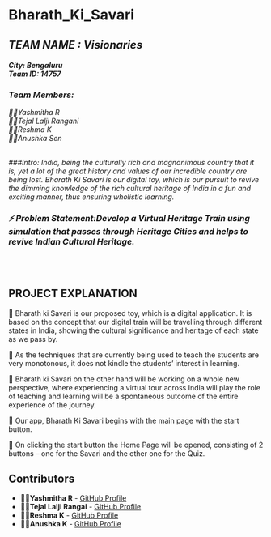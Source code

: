 # Bharath_Ki_Savari

<i>
<h2> TEAM NAME : Visionaries </h2><h4>City: Bengaluru<br>Team ID: 14757</h4>
 
### Team Members:<br>
 🙋‍♀️Yashmitha R<br> 
 🙋‍♀️Tejal Lalji Rangani<br>
 🙋‍♀️Reshma K<br>
 🙋‍♀️Anushka Sen

<br>
###Intro: India, being the culturally rich and magnanimous country that it is, yet a lot of the great history and values of our incredible country are being lost. Bharath Ki Savari is our digital toy, which is our pursuit to revive the dimming knowledge of the rich cultural heritage of India in a fun and exciting manner, thus ensuring wholistic learning.

### ⚡ Problem Statement:Develop a Virtual Heritage Train using simulation that passes through Heritage Cities and helps to revive Indian Cultural Heritage.</i>
<br>
<br>

## PROJECT EXPLANATION
📌 Bharath ki Savari is our proposed toy, which is a digital application. It is based on the concept that our digital train will be travelling through different states in India, showing the cultural significance and heritage of each state as we pass by.

📌  As the techniques that are currently being used to teach the students are very monotonous, it does not kindle the students’ interest in learning.

📌 Bharath ki Savari on the other hand will be working on a whole new perspective, where experiencing a virtual tour across India will play the role of teaching and learning will be a spontaneous outcome of the entire experience of the journey.

📌 Our app, Bharath Ki Savari begins with the main page with the start button.

📌 On clicking the start button the Home Page will be opened, consisting of 2 buttons – one for the Savari and the other one for the Quiz.





## Contributors

* **🙍‍♀️Yashmitha R** - [GitHub Profile](https://github.com/YASHMITHA-3)
* **🙍‍♀️Tejal Lalji Rangai** - [GitHub Profile](https://github.com/TejalLr)
* **🙍‍♀️Reshma K** - [GitHub Profile](https://github.com/Reshma-8)
* **🙍‍♀️Anushka K** - [GitHub Profile]()




